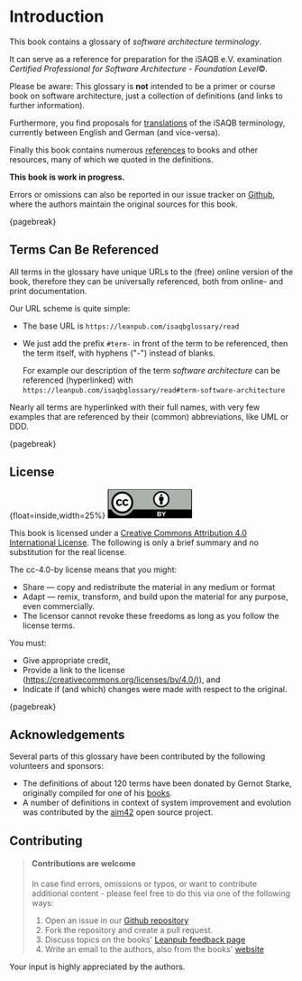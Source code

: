 # Introduction

This book contains a glossary of _software architecture terminology_.

It can serve as a reference for preparation for the iSAQB e.V.
 examination
_Certified Professional for Software Architecture - Foundation Level_©.

Please be aware: This glossary is **not** intended to be a primer or course book
on software architecture, just a collection of definitions (and links to further information).

Furthermore, you find proposals for [translations](#section-translations)
of the iSAQB terminology,
currently between English and German (and vice-versa).

Finally this book contains numerous [references](#section-references) to books
and other resources, many of which we quoted in the definitions.

**This book is work in progress.**

Errors or omissions can also be reported in our issue tracker on
[Github](https://github.com/isaqb-org/glossary/issues),
where the authors maintain the original sources for this book.

{pagebreak}

## Terms Can Be Referenced

All terms in the glossary have unique URLs to the (free) online version of the book,
therefore they can be universally referenced, both from online- and print documentation.

Our URL scheme is quite simple:

* The base URL is `https://leanpub.com/isaqbglossary/read`
* We just add the prefix `#term-` in front of
the term to be referenced, then the term itself, with hyphens ("-") instead of blanks.

  For example our description of the term _software architecture_ can be referenced (hyperlinked) with
    `https://leanpub.com/isaqbglossary/read#term-software-architecture`

Nearly all terms are hyperlinked with their full names, with very few examples that
are referenced by their (common) abbreviations, like UML or DDD.


{pagebreak}

## License

{float=inside,width=25%}
![](images/cc-by.png)

This book is licensed under a
[Creative Commons Attribution 4.0 International License](https://creativecommons.org/licenses/by/4.0/).
The following is only a brief summary and no substitution for the real license.

The cc-4.0-by license means that you might:

* Share — copy and redistribute the material in any medium or format
* Adapt — remix, transform, and build upon the material for any purpose, even commercially.
*    The licensor cannot revoke these freedoms as long as you follow the license terms.

You must:

* Give appropriate credit,
* Provide a link to the license (https://creativecommons.org/licenses/by/4.0/)), and
* Indicate if (and which) changes were made with respect to the original.


{pagebreak}

## Acknowledgements

Several parts of this glossary have been contributed
by the following volunteers and sponsors:

* The definitions of about 120 terms have been donated by
Gernot Starke, originally compiled for one of his
[books](https://leanpub.com/esa42/).
* A number of definitions in context of system improvement and evolution
was contributed by the [aim42](http://aim42.github.io/) open source project.


## Contributing


>#### Contributions are welcome
>
>In case find errors, omissions or typos, or want to contribute additional content -
>please feel free to do this via one of the following ways:
>
>1. Open an issue in our [Github repository](https://github.com/isaqb-org/glossary/issues)
>2. Fork the repository and create a pull request.
>3. Discuss topics on the books' [Leanpub feedback page](https://leanpub.com/isaqbglossary/feedback)
>4. Write an email to the authors, also from the books' [website](https://leanpub.com/isaqbglossary/email_author/new)

Your input is highly appreciated by the authors.
